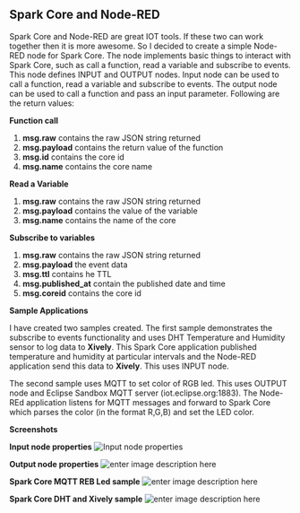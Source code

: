 Spark Core and Node-RED
-----------------------

Spark Core and Node-RED are great IOT tools. If these two can work together then it is more awesome. So I decided to create a simple Node-RED node for Spark Core. The node implements basic things to interact with Spark Core, such as call a function, read a variable and subscribe to events. This node defines INPUT and OUTPUT nodes. Input node can be used to call a function, read a variable and subscribe to events. The output node can be used to call a function and pass an input parameter. Following are the return values:

**Function call** 

 1. **msg.raw** contains the raw JSON string returned 
 2. **msg.payload** contains the return value of the function 
 3. **msg.id** contains the core id 
 4. **msg.name** contains the core name

**Read a Variable**

 1. **msg.raw** contains the raw JSON string returned  
 2. **msg.payload** contains the value of the variable
 3. **msg.name** contains the name of the core

**Subscribe to variables**

1. **msg.raw** contains the raw JSON string returned
2. **msg.payload** the event data
3. **msg.ttl** contains he TTL
4. **msg.published_at** contain the published date and time
5. **msg.coreid** contains the core id

**Sample Applications**

I have created two samples created. The first sample demonstrates the subscribe to events functionality and uses DHT Temperature and Humidity sensor to log data to **Xively**. This Spark Core application published temperature and humidity at particular intervals and the Node-RED application send this data to **Xively**. This uses INPUT node.

The second sample uses MQTT to set color of RGB led. This uses OUTPUT node and Eclipse Sandbox MQTT server (iot.eclipse.org:1883). The Node-REd application listens for MQTT messages and forward to Spark Core which parses the color (in the format R,G,B) and set the LED color.

**Screenshots**

**Input node properties**
![Input node properties](https://raw.githubusercontent.com/krvarma/SparkCore_Node-RED/master/screenshots/properties-input.png)

**Output node properties**
![enter image description here](https://raw.githubusercontent.com/krvarma/SparkCore_Node-RED/master/screenshots/properties-output.png)

**Spark Core MQTT REB Led sample**
![enter image description here](https://raw.githubusercontent.com/krvarma/SparkCore_Node-RED/master/screenshots/sparkcore-nodered-rgbled.png)

**Spark Core DHT and Xively sample**
![enter image description here](https://raw.githubusercontent.com/krvarma/SparkCore_Node-RED/master/screenshots/sparkcore-nodered-xively.png)